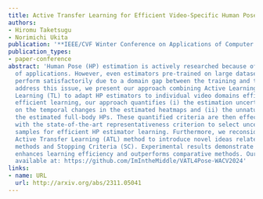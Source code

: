 ```yaml
---
title: Active Transfer Learning for Efficient Video-Specific Human Pose Estimation
authors:
- Hiromu Taketsugu
- Norimichi Ukita
publication: '**IEEE/CVF Winter Conference on Applications of Computer Vision (WACV), Poster (Acceptance rate = 41%)**'
publication_types:
- paper-conference
abstract: 'Human Pose (HP) estimation is actively researched because of its wide range
  of applications. However, even estimators pre-trained on large datasets may not
  perform satisfactorily due to a domain gap between the training and test data. To
  address this issue, we present our approach combining Active Learning (AL) and Transfer
  Learning (TL) to adapt HP estimators to individual video domains efficiently. For
  efficient learning, our approach quantifies (i) the estimation uncertainty based
  on the temporal changes in the estimated heatmaps and (ii) the unnaturalness in
  the estimated full-body HPs. These quantified criteria are then effectively combined
  with the state-of-the-art representativeness criterion to select uncertain and diverse
  samples for efficient HP estimator learning. Furthermore, we reconsider the existing
  Active Transfer Learning (ATL) method to introduce novel ideas related to the retraining
  methods and Stopping Criteria (SC). Experimental results demonstrate that our method
  enhances learning efficiency and outperforms comparative methods. Our code is publicly
  available at: https://github.com/ImIntheMiddle/VATL4Pose-WACV2024'
links:
- name: URL
  url: http://arxiv.org/abs/2311.05041
---
```

